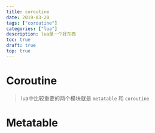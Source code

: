 ```yaml
---
title: coroutine
date: 2019-03-20
tags: ["coroutine"]
categories: ["lua"]
description: lua是一个好东西
toc: true
draft: true
top: true
---
```




# Coroutine

> lua中比较重要的两个模块就是 `metatable` 和 `coroutine`

# Metatable
